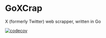 # GoXCrap
X (formerly Twitter) web scrapper, written in Go

[![codecov](https://codecov.io/gh/lhbelfanti/goxcrap/graph/badge.svg?token=69LLNMKXRU)](https://codecov.io/gh/lhbelfanti/goxcrap)